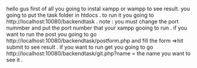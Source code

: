 hello gus
first of all you going to instal xampp or wampp to see result.
you going to put the task folder  in htdocs .
to run it you going to http://localhost:10080/backendtask .
note : you must change the port nummber and put the port number that your xampp gooing to run .
if you want to run the post you going to go http://localhost:10080/backendtask/postform.php and fill the form =>hit submit to see result .
if you want to run get you going to go http://localhost:10080/backendtask/git.php?name = the name you want to see it  .
